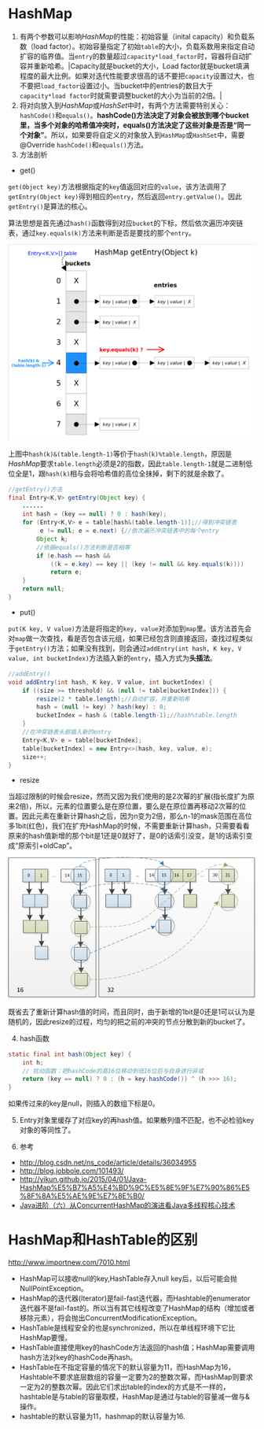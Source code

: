 # HashMap
1. 有两个参数可以影响*HashMap*的性能：初始容量（inital capacity）和负载系数（load factor）。初始容量指定了初始`table`的大小，负载系数用来指定自动扩容的临界值。当`entry`的数量超过`capacity*load_factor`时，容器将自动扩容并重新哈希。|Capacity就是bucket的大小，Load factor就是bucket填满程度的最大比例。如果对迭代性能要求很高的话不要把`capacity`设置过大，也不要把`load_factor`设置过小。当bucket中的entries的数目大于`capacity*load factor`时就需要调整bucket的大小为当前的2倍。|
2. 将对向放入到*HashMap*或*HashSet*中时，有两个方法需要特别关心：`hashCode()`和`equals()`。**hashCode()方法决定了对象会被放到哪个bucket里，当多个对象的哈希值冲突时，equals()方法决定了这些对象是否是“同一个对象”**。所以，如果要将自定义的对象放入到`HashMap`或`HashSet`中，需要@Override `hashCode()`和`equals()`方法。
3. 方法剖析

- get()

`get(Object key)`方法根据指定的`key`值返回对应的`value`，该方法调用了`getEntry(Object key)`得到相应的`entry`，然后返回`entry.getValue()`。因此`getEntry()`是算法的核心。

算法思想是首先通过`hash()`函数得到对应`bucket`的下标，然后依次遍历冲突链表，通过`key.equals(k)`方法来判断是否是要找的那个`entry`。

![getEntry](getEntry.png)

上图中`hash(k)&(table.length-1)`等价于`hash(k)%table.length`，原因是*HashMap*要求`table.length`必须是2的指数，因此`table.length-1`就是二进制低位全是1，跟`hash(k)`相与会将哈希值的高位全抹掉，剩下的就是余数了。

```java
//getEntry()方法
final Entry<K,V> getEntry(Object key) {
    ......
    int hash = (key == null) ? 0 : hash(key);
    for (Entry<K,V> e = table[hash&(table.length-1)];//得到冲突链表
         e != null; e = e.next) {//依次遍历冲突链表中的每个entry
        Object k;
        //依据equals()方法判断是否相等
        if (e.hash == hash &&
            ((k = e.key) == key || (key != null && key.equals(k))))
            return e;
    }
    return null;
}
```

- put()

`put(K key, V value)`方法是将指定的`key, value`对添加到`map`里。该方法首先会对`map`做一次查找，看是否包含该元组，如果已经包含则直接返回，查找过程类似于`getEntry()`方法；如果没有找到，则会通过`addEntry(int hash, K key, V value, int bucketIndex)`方法插入新的`entry`，插入方式为**头插法**。

```java
//addEntry()
void addEntry(int hash, K key, V value, int bucketIndex) {
    if ((size >= threshold) && (null != table[bucketIndex])) {
        resize(2 * table.length);//自动扩容，并重新哈希
        hash = (null != key) ? hash(key) : 0;
        bucketIndex = hash & (table.length-1);//hash%table.length
    }
    //在冲突链表头部插入新的entry
    Entry<K,V> e = table[bucketIndex];
    table[bucketIndex] = new Entry<>(hash, key, value, e);
    size++;
}
```
- resize

当超过限制的时候会resize，然而又因为我们使用的是2次幂的扩展(指长度扩为原来2倍)，所以，元素的位置要么是在原位置，要么是在原位置再移动2次幂的位置。因此元素在重新计算hash之后，因为n变为2倍，那么n-1的mask范围在高位多1bit(红色)，我们在扩充HashMap的时候，不需要重新计算hash，只需要看看原来的hash值新增的那个bit是1还是0就好了，是0的话索引没变，是1的话索引变成“原索引+oldCap”。

![resize](resize.png)

既省去了重新计算hash值的时间，而且同时，由于新增的1bit是0还是1可以认为是随机的，因此resize的过程，均匀的把之前的冲突的节点分散到新的bucket了。

4. hash函数


```java
static final int hash(Object key) {
    int h;
  	// 扰动函数：把hashCode的高16位移动到低16位后与自身进行异或
    return (key == null) ? 0 : (h = key.hashCode()) ^ (h >>> 16);
}
```

如果传过来的key是null，则插入的数组下标是0。

5. Entry对象里缓存了对应key的再hash值。如果散列值不匹配，也不必检验key对象的等同性了。

6. 参考

- http://blog.csdn.net/ns_code/article/details/36034955
- http://blog.jobbole.com/101493/
- http://yikun.github.io/2015/04/01/Java-HashMap%E5%B7%A5%E4%BD%9C%E5%8E%9F%E7%90%86%E5%8F%8A%E5%AE%9E%E7%8E%B0/
- [Java进阶（六）从ConcurrentHashMap的演进看Java多线程核心技术](http://www.jasongj.com/java/concurrenthashmap/)





# HashMap和HashTable的区别

http://www.importnew.com/7010.html

- HashMap可以接收null的key,HashTable存入null key后，以后可能会抛NullPointException。
- HashMap的迭代器(Iterator)是fail-fast迭代器，而Hashtable的enumerator迭代器不是fail-fast的。所以当有其它线程改变了HashMap的结构（增加或者移除元素），将会抛出ConcurrentModificationException。
- HashTable是线程安全的也是synchronized，所以在单线程环境下它比HashMap要慢。
- HashTable直接使用key的hashCode方法返回的hash值；HashMap需要调用hash方法对key的hashCode再hash。
- HashTable在不指定容量的情况下的默认容量为11，而HashMap为16，Hashtable不要求底层数组的容量一定要为2的整数次幂，而HashMap则要求一定为2的整数次幂。因此它们求出table的index的方式是不一样的，hashtable是与table的容量取模，HashMap是通过与table的容量减一做与&操作。
- hashtable的默认容量为11，hashmap的默认容量为16.




